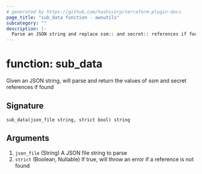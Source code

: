 ```yaml
---
# generated by https://github.com/hashicorp/terraform-plugin-docs
page_title: "sub_data function - awsutils"
subcategory: ""
description: |-
  Parse an JSON string and replace ssm:: and secret:: references if found
---
```


# function: sub_data

Given an JSON string, will parse and return the values of ssm and secret references if found



## Signature

<!-- signature generated by tfplugindocs -->
```text
sub_data(json_file string, strict bool) string
```

## Arguments

<!-- arguments generated by tfplugindocs -->
1. `json_file` (String) A JSON file string to parse
1. `strict` (Boolean, Nullable) If true, will throw an error if a reference is not found
